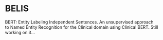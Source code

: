 # BELIS
BERT: Entity Labeling Independent Sentences. An unsupervised approach to Named Entity Recognition for the Clinical domain using Clinical BERT. Still working on it...
